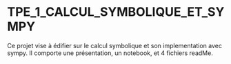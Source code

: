 # TPE_1_CALCUL_SYMBOLIQUE_ET_SYMPY
Ce projet vise à édifier sur le calcul symbolique et son implementation avec sympy. Il comporte une présentation, un notebook, et 4 fichiers readMe.

